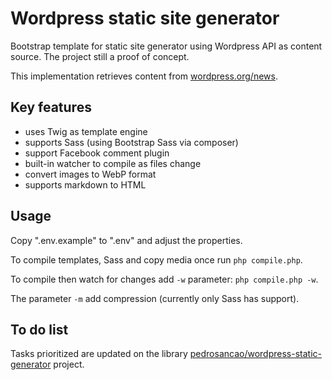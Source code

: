# Wordpress static site generator

Bootstrap template for static site generator using Wordpress API as content source. The project
still a proof of concept.

This implementation retrieves content from [wordpress.org/news](https://wordpress.org/news).

## Key features

- uses Twig as template engine
- supports Sass (using Bootstrap Sass via composer)
- support Facebook comment plugin
- built-in watcher to compile as files change
- convert images to WebP format
- supports markdown to HTML

## Usage

Copy ".env.example" to ".env" and adjust the properties.

To compile templates, Sass and copy media once run `php compile.php`.

To compile then watch for changes add `-w` parameter: `php compile.php -w`.

The parameter `-m` add compression (currently only Sass has support).

## To do list

Tasks prioritized are updated on the library [pedrosancao/wordpress-static-generator][0] project.

[0]: https://github.com/pedrosancao/wordpress-static-generator/
